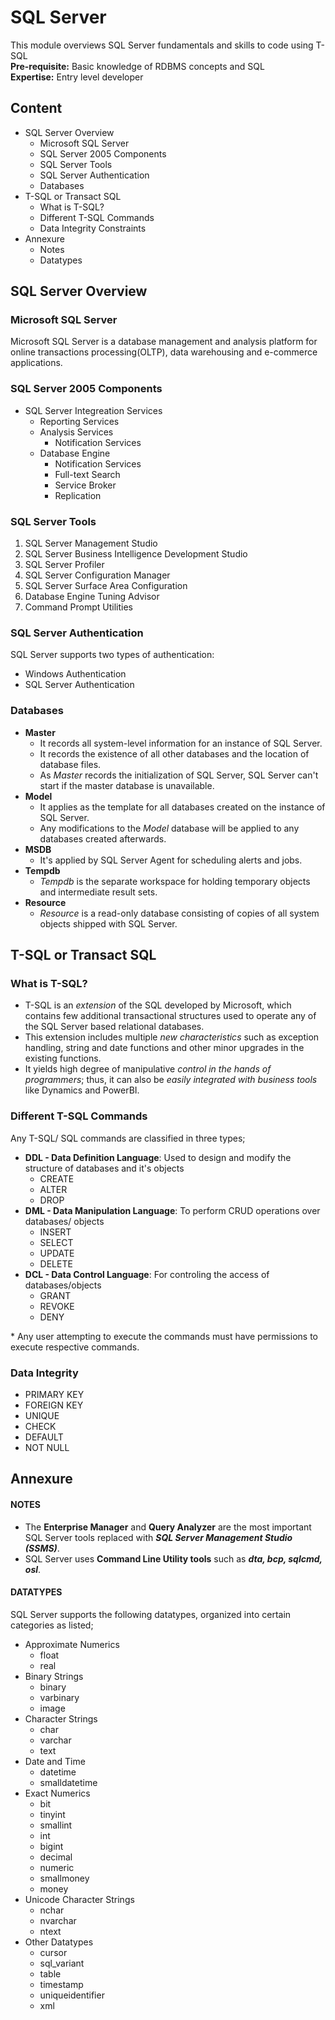 # SQL Server
This module overviews SQL Server fundamentals and skills to code using T-SQL  
**Pre-requisite:** Basic knowledge of RDBMS concepts and SQL   
**Expertise:** Entry level developer  

## Content
- SQL Server Overview
	- Microsoft SQL Server
	- SQL Server 2005 Components
	- SQL Server Tools
	- SQL Server Authentication
	- Databases
- T-SQL or Transact SQL
	- What is T-SQL?
	- Different T-SQL Commands
	- Data Integrity Constraints
- Annexure
	- Notes
	- Datatypes
	
## SQL Server Overview 

### Microsoft SQL Server
Microsoft SQL Server is a database management and analysis platform for online transactions processing(OLTP), data warehousing and e-commerce applications.  

### SQL Server 2005 Components
- SQL Server Integreation Services
  - Reporting Services
  - Analysis Services
    - Notification Services
  - Database Engine
    - Notification Services
    - Full-text Search
    - Service Broker
    - Replication  
    
### SQL Server Tools
1. SQL Server Management Studio
2. SQL Server Business Intelligence Development Studio
3. SQL Server Profiler
4. SQL Server Configuration Manager
5. SQL Server Surface Area Configuration
6. Database Engine Tuning Advisor
7. Command Prompt Utilities

### SQL Server Authentication
SQL Server supports two types of authentication:  
- Windows Authentication
- SQL Server Authentication

### Databases
  - **Master**
    - It records all system-level information for an instance of SQL Server.
    - It records the existence of all other databases and the location of database files.
    - As *Master* records the initialization of SQL Server, SQL Server can't start if the master database is unavailable. 
  - **Model**
    - It applies as the template for all databases created on the instance of SQL Server.
    - Any modifications to the *Model* database will be applied to any databases created afterwards.
  - **MSDB**
	- It's applied by SQL Server Agent for scheduling alerts and jobs.
  - **Tempdb**
	- *Tempdb* is the separate workspace for holding temporary objects and intermediate result sets.
  - **Resource**
	- *Resource* is a read-only database consisting of copies of all system objects shipped with SQL Server.

## T-SQL or Transact SQL

### What is T-SQL?  
  - T-SQL is an *extension* of the SQL developed by Microsoft, which contains few additional transactional structures used to operate any of the SQL Server based relational databases.
  - This extension includes multiple *new characteristics* such as exception handling, string and date functions and other minor upgrades in the existing functions.
  - It yields high degree of manipulative *control in the hands of programmers*; thus, it can also be *easily integrated with business tools* like Dynamics and PowerBI.

### Different T-SQL Commands
Any T-SQL/ SQL commands are classified in three types;  
- **DDL - Data Definition Language**:  Used to design and modify the structure of databases and it's objects 
	- CREATE
	- ALTER
	- DROP
- **DML - Data Manipulation Language**: To perform CRUD operations over databases/ objects  
	- INSERT
	- SELECT
	- UPDATE
	- DELETE
- **DCL - Data Control Language**: For controling the access of databases/objects
	- GRANT
	- REVOKE
	- DENY

\* Any user attempting to execute the commands must have permissions to execute respective commands.

### Data Integrity
- PRIMARY KEY
- FOREIGN KEY
- UNIQUE
- CHECK
- DEFAULT
- NOT NULL

## Annexure

#### NOTES
- The **Enterprise Manager** and **Query Analyzer** are the most important SQL Server tools replaced with ***SQL Server Management Studio (SSMS)***.  
- SQL Server uses **Command Line Utility tools** such as ***dta, bcp, sqlcmd, osl***.

#### DATATYPES
SQL Server supports the following datatypes, organized into certain categories as listed;  
- Approximate Numerics
	- float
	- real
- Binary Strings
	- binary
	- varbinary
	- image
- Character Strings
	- char
	- varchar
	- text
- Date and Time
	- datetime
	- smalldatetime
- Exact Numerics
	- bit
	- tinyint
	- smallint
	- int
	- bigint
	- decimal
	- numeric
	- smallmoney
	- money
- Unicode Character Strings
	- nchar
	- nvarchar
	- ntext
- Other Datatypes
	- cursor
	- sql_variant
	- table
	- timestamp
	- uniqueidentifier
	- xml
